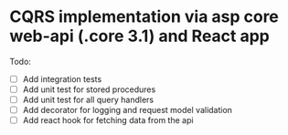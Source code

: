 # CQRS implementation via asp core web-api (.core 3.1) and React app

Todo:
  - [ ] Add integration tests
  - [ ] Add unit test for stored procedures
  - [ ] Add unit test for all query handlers 
  - [ ] Add decorator for logging and request model validation 
  - [ ] Add react hook for fetching data from the api
